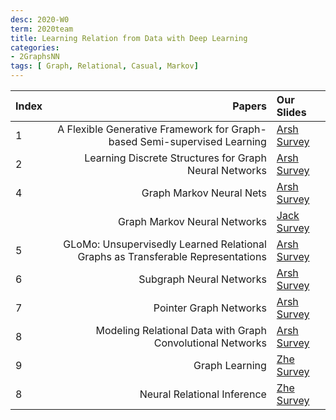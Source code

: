 ```yaml
---
desc: 2020-W0
term: 2020team
title: Learning Relation from Data with Deep Learning 
categories:
- 2GraphsNN
tags: [ Graph, Relational, Casual, Markov]  
---
```




| Index | Papers |  Our Slides |
| :---- | -------------------------------------: | :------------------------------------- |
|1 | A Flexible Generative Framework for Graph-based Semi-supervised Learning | [Arsh Survey]({{site.baseurl}}/talkArsh-A19/20191215-G3N.pdf) |
|2 | Learning Discrete Structures for Graph Neural Networks | [Arsh Survey]({{site.baseurl}}/talkArsh-A19/20190724-DiscreteGraphLearning.pdf) |
|4 | Graph Markov Neural Nets|  [Arsh Survey]({{site.baseurl}}/talkArsh-A19/20190801-GraphMarkovNN.pdf) |
| | Graph Markov Neural Networks | [Jack Survey]({{site.baseurl}}/talks-mb2019/Jack_20190624-GraphMarkovNetworks.pdf) |
|5 | GLoMo: Unsupervisedly Learned Relational Graphs as Transferable Representations | [Arsh Survey]({{site.baseurl}}/talkArsh-A19/20200117-LatentGraph.pdf) |
|6 | Subgraph Neural Networks|  [Arsh Survey]({{site.baseurl}}/talkArsh-A19/20200625-SubGraph-GNN.pdf) |
|7 | Pointer Graph Networks | [Arsh Survey]({{site.baseurl}}/talkArsh-A19/2020_graph-pointer-networks.pdf) |
|8 | Modeling Relational Data with Graph Convolutional Networks | [Arsh Survey]({{site.baseurl}}/talkArsh-A19/GRAPH-20190409-GraphRelGCN.pdf) |
|9 | Graph Learning | [Zhe Survey]({{site.baseurl}}/talks-A2020A/Slides-13-GraphLearning-20200512.pdf) |
|8 | Neural Relational Inference | [Zhe Survey]({{site.baseurl}}/talks-A2020A/Slides-22-MNR-20201108-group.pdf) |
